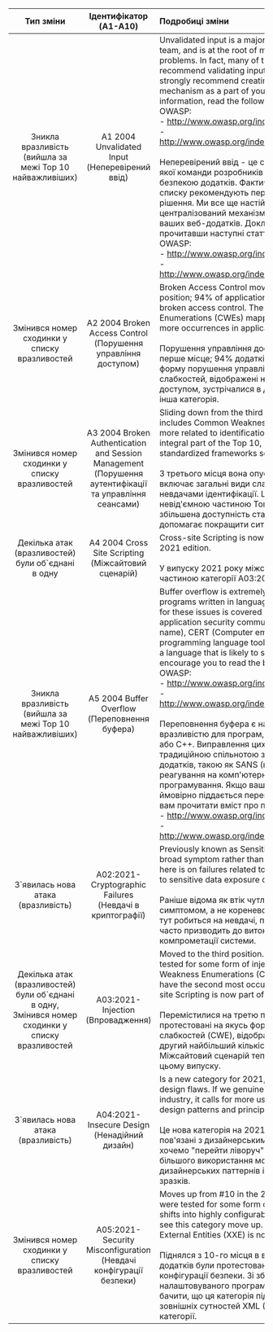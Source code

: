 |Тип зміни|Ідентифікатор (A1-A10)|Подробиці зміни|
|:---:|:---:|:---|
|Зникла вразливість (вийшла за межі Top 10 найважливіших)|A1 2004 Unvalidated Input (Неперевірений ввід)|Unvalidated input is a major challenge for any development team, and is at the root of many application security problems. In fact, many of the other items in the list recommend validating input as a part of the solution. We still strongly recommend creating a centralized input validation mechanism as a part of your web applications. For more information, read the following data validation articles at OWASP: <br> - http://www.owasp.org/index.php/Data_Validation <br> - http://www.owasp.org/index.php/Testing_for_Data_Validation<br><br>Неперевірений ввід - це серйозна проблема для будь-якої команди розробників і є коренем багатьох проблем з безпекою додатків. Фактично, багато інших пунктів у списку рекомендують перевірку введення як частину рішення. Ми все ще настійно рекомендуємо створювати централізований механізм перевірки введення як частину ваших веб-додатків. Докладніше про це можна дізнатися, прочитавши наступні статті про перевірку даних на OWASP: <br> - http://www.owasp.org/index.php/Data_Validation <br> - http://www.owasp.org/index.php/Testing_for_Data_Validation|
|Змінився номер сходинки у списку вразливостей|A2 2004 Broken Access Control (Порушення управління доступом)|Broken Access Control moves up from the second to first position; 94% of applications were tested for some form of broken access control. The 34 Common Weakness Enumerations (CWEs) mapped to Broken Access Control had more occurrences in applications than any other category.<br><br>Порушення управління доступом піднялося з другого на перше місце; 94% додатків були протестовані на якусь форму порушення управління доступом. 34 загальні види слабкостей, відображені на порушенні управління доступом, зустрічалися в додатках частіше, ніж будь-яка інша категорія.|
|Змінився номер сходинки у списку вразливостей|A3 2004 Broken Authentication and Session Management (Порушення аутентифікації та управління сеансами)|Sliding down from the third to seventh position, and now includes Common Weakness Enumerations (CWEs) that are more related to identification failures. This category is still an integral part of the Top 10, but the increased availability of standardized frameworks seems to be helping.<br><br>З третього місця вона опустилася на сьоме, і тепер включає загальні види слабкостей, які більше пов'язані з невдачами ідентифікації. Ця категорія все ще є невід'ємною частиною Топ-10, але здається, що збільшена доступність стандартизованих фреймворків допомагає покращити ситуацію.|
|Декілька атак (вразливостей) були об`єднані в одну|A4 2004 Cross Site Scripting (Міжсайтовий сценарій)|Cross-site Scripting is now part of A03:2021-Injection in 2021 edition.<br><br>У випуску 2021 року міжсайтовий сценарій тепер є частиною категорії A03:2021-Впровадження.|
|Зникла вразливість (вийшла за межі Top 10 найважливіших)|A5 2004 Buffer Overflow (Переповнення буфера)|Buffer overflow is extremely serious vulnerability for programs written in languages such as C or C++. Remediation for these issues is covered by the traditional non-web application security community, such as SANS (company name), CERT (Computer emergency response team), and programming language tool vendors. If your code is written in a language that is likely to suffer buffer overflows, we encourage you to read the buffer overflow content on OWASP: <br>- http://www.owasp.org/index.php/Buffer_overflow  <br>- http://www.owasp.org/index.php/Testing_for_Buffer_Overflow<br><br>Переповнення буфера є надзвичайно серйозною вразливістю для програм, написаних мовами, такими як C або C++. Виправлення цих проблем розглядаються традиційною спільнотою з питань безпеки не веб-додатків, такою як SANS (назва компанії), CERT (команда реагування на комп'ютерні аварії) і виробники засобів мов програмування. Якщо ваш код написаний мовою, яка ймовірно піддається переповненням буфера, ми радимо вам прочитати вміст про переповнення буфера на OWASP: <br>- http://www.owasp.org/index.php/Buffer_overflow <br>- http://www.owasp.org/index.php/Testing_for_Buffer_Overflow|
|З`явилась нова атака (вразливість)|A02:2021-Cryptographic Failures (Невдачі в криптографії)|Previously known as Sensitive Data Exposure, which was broad symptom rather than a root cause. The renewed focus here is on failures related to cryptography which often leads to sensitive data exposure or system compromise.<br><br>Раніше відома як втік чутливих даних, яка була широким симптомом, а не кореневою причиною. Оновлений акцент тут робиться на невдачі, пов'язаній з криптографією, яка часто призводить до витоку чутливих даних або компрометації системи.|
|Декілька атак (вразливостей) були об`єднані в одну,<br>Змінився номер сходинки у списку вразливостей|A03:2021-Injection (Впровадження) |Moved to the third position. 94% of the applications were tested for some form of injection, and the 33 Common Weakness Enumerations (CWEs) mapped into this category have the second most occurrences in applications. Cross-site Scripting is now part of this category in this edition.<br><br>Перемістилися на третю позицію. 94% додатків були протестовані на якусь форму ін'єкцій, і 33 загальні види слабкостей (CWE), відображені в цій категорії, мають другий найбільший кількість випадків у додатках. Міжсайтовий сценарій тепер є частиною цієї категорії у цьому випуску.|
|З`явилась нова атака (вразливість)|A04:2021-Insecure Design (Ненадійний дизайн)|Is a new category for 2021, with a focus on risks related to design flaws. If we genuinely want to “move left” as an industry, it calls for more use of threat modeling, secure design patterns and principles, and reference architectures.<br><br>Це нова категорія на 2021 рік з акцентом на ризики, пов'язані з дизайнерськими дефектами. Якщо ми дійсно хочемо "перейти ліворуч" як галузь, то це вимагає більшого використання моделювання загроз, надійних дизайнерських паттернів і принципів, та архітектурних зразків.|
|Змінився номер сходинки у списку вразливостей|A05:2021-Security Misconfiguration (Невдачі конфігурації безпеки)|Moves up from #10 in the 2004 edition; 90% of applications were tested for some form of misconfiguration. With more shifts into highly configurable software, it’s not surprising to see this category move up. The former category for XML External Entities (XXE) is now part of this category.<br><br>Піднялся з 10-го місця в випуску 2004 року; 90% додатків були протестовані на якусь форму невдачі конфігурації безпеки. Зі збільшенням кількості налаштовуваного програмного забезпечення не дивно бачити, що ця категорія піднялася. Колишня категорія для зовнішніх сутностей XML (XXE) тепер є частиною цієї категорії.|
